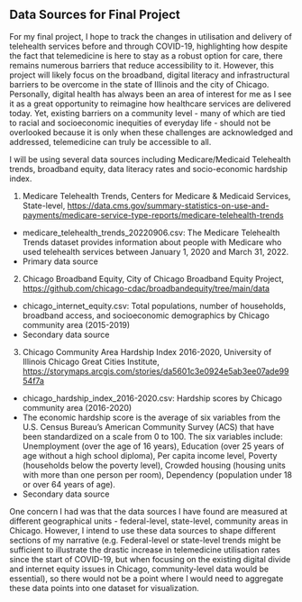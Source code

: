 ## Data Sources for Final Project
For my final project, I hope to track the changes in utilisation and delivery of telehealth services before and through COVID-19, highlighting how despite the fact that telemedicine is here to stay as a robust option for care, there remains numerous barriers that reduce accessibility to it. However, this project will likely focus on the broadband, digital literacy and infrastructural barriers to be overcome in the state of Illinois and the city of Chicago. Personally, digital health has always been an area of interest for me as I see it as a great opportunity to reimagine how healthcare services are delivered today. Yet, existing barriers on a community level - many of which are tied to racial and socioeconomic inequities of everyday life - should not be overlooked because it is only when these challenges are acknowledged and addressed, telemedicine can truly be accessible to all.

I will be using several data sources including Medicare/Medicaid Telehealth trends, broadband equity, data literacy rates and socio-economic hardship index.

1. Medicare Telehealth Trends, Centers for Medicare & Medicaid Services, State-level, https://data.cms.gov/summary-statistics-on-use-and-payments/medicare-service-type-reports/medicare-telehealth-trends
- medicare_telehealth_trends_20220906.csv: The Medicare Telehealth Trends dataset provides information about people with Medicare who used telehealth services between January 1, 2020 and March 31, 2022.
- Primary data source

2. Chicago Broadband Equity, City of Chicago Broadband Equity Project, https://github.com/chicago-cdac/broadbandequity/tree/main/data
- chicago_internet_equity.csv: Total populations, number of households, broadband access, and socioeconomic demographics by Chicago community area (2015-2019)
- Secondary data source

3. Chicago Community Area Hardship Index 2016-2020, University of Illinois Chicago Great Cities Institute, https://storymaps.arcgis.com/stories/da5601c3e0924e5ab3ee07ade9954f7a
- chicago_hardship_index_2016-2020.csv: Hardship scores by Chicago community area (2016-2020)
- The economic hardship score is the average of six variables from the U.S. Census Bureau’s American Community Survey (ACS) that have been standardized on a scale from 0 to 100. The six variables include: Unemployment (over the age of 16 years), Education (over 25 years of age without a high school diploma), Per capita income level, Poverty (households below the poverty level), Crowded housing (housing units with more than one person per room), Dependency (population under 18 or over 64 years of age).
- Secondary data source

One concern I had was that the data sources I have found are measured at different geographical units - federal-level, state-level, community areas in Chicago. However, I intend to use these data sources to shape different sections of my narrative (e.g. Federal-level or state-level trends might be sufficient to illustrate the drastic increase in telemedicine utilisation rates since the start of COVID-19, but when focusing on the existing digital divide and internet equity issues in Chicago, community-level data would be essential), so there would not be a point where I would need to aggregate these data points into one dataset for visualization.
